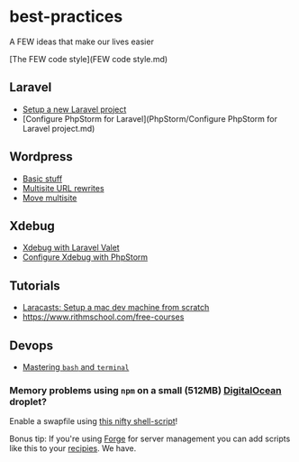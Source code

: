 # best-practices
A FEW ideas that make our lives easier

[The FEW code style](FEW code style.md)

## Laravel
* [Setup a new Laravel project](Laravel/Setup%20new%20Laravel%20project.md)
* [Configure PhpStorm for Laravel](PhpStorm/Configure PhpStorm for Laravel project.md)

## Wordpress
* [Basic stuff](Wordpress/index.md)
* [Multisite URL rewrites](Wordpress/multisite-url-rewrites.md)
* [Move multisite](Wordpress/move-multisite.php)

## Xdebug
* [Xdebug with Laravel Valet](https://murze.be/2017/01/xdebug-with-laravel-valet/)
* [Configure Xdebug with PhpStorm](http://tech.mybuilder.com/phpstorm-configuring-and-using-xdebug/)

## Tutorials
* [Laracasts: Setup a mac dev machine from scratch](https://laracasts.com/series/setup-a-mac-dev-machine-from-scratch)
* https://www.rithmschool.com/free-courses

## Devops
* [Mastering `bash` and `terminal`](https://www.blockloop.io/mastering-bash-and-terminal)

### Memory problems using `npm` on a small (512MB) [DigitalOcean](http://digitalocean.com) droplet?
Enable a swapfile using [this nifty shell-script](Devops/createswapfile.sh)!

Bonus tip: If you're using [Forge](https://forge.laravel.com) for server management you can add scripts like this to your [recipies](https://forge.laravel.com/recipes). We have.
